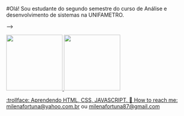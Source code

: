 #Olá!
Sou estudante do segundo semestre do curso de Análise e desenvolvimento de sistemas na UNIFAMETRO.



-->
<div>
<a href="https://github.com/MILENAFORTUNA">
<img height="150em" src="https://github-readme-stats.vercel.app/api/top-langs/?username=MILENAFORTUNA&layout=compact&langs_count=7&theme=dracula"/>
<img height="150em" src="https://github-readme-stats.vercel.app/api?username=MILENAFORTUNA&show_icons=true&theme=dracula&include_all_commits=true&count_private=true"/>
</div>

 :trollface: Aprendendo HTML, CSS, JAVASCRIPT.
 :love_letter: How to reach me: milenafortuna@yahoo.com.br ou milenafortuna87@gmail.com
